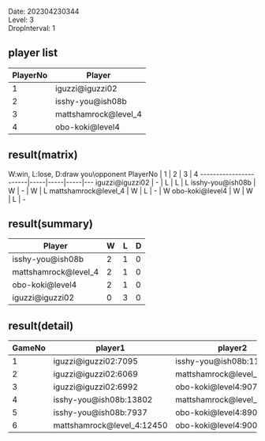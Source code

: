 Date: 202304230344  
Level: 3  
DropInterval: 1  
## player list
PlayerNo  |  Player
----------|----------------------
1         |  iguzzi@iguzzi02
2         |  isshy-you@ish08b
3         |  mattshamrock@level_4
4         |  obo-koki@level4
## result(matrix)
W:win, L:lose, D:draw
you\opponent PlayerNo  |  1  |  2  |  3  |  4
-----------------------|-----|-----|-----|---
iguzzi@iguzzi02        |  -  |  L  |  L  |  L
isshy-you@ish08b       |  W  |  -  |  W  |  L
mattshamrock@level_4   |  W  |  L  |  -  |  W
obo-koki@level4        |  W  |  W  |  L  |  -
## result(summary)
Player                |  W  |  L  |  D
----------------------|-----|-----|---
isshy-you@ish08b      |  2  |  1  |  0
mattshamrock@level_4  |  2  |  1  |  0
obo-koki@level4       |  2  |  1  |  0
iguzzi@iguzzi02       |  0  |  3  |  0
## result(detail)
GameNo  |  player1                     |  player2
--------|------------------------------|----------------------------
1       |  iguzzi@iguzzi02:7095        |  isshy-you@ish08b:11439
2       |  iguzzi@iguzzi02:6069        |  mattshamrock@level_4:11397
3       |  iguzzi@iguzzi02:6992        |  obo-koki@level4:9078
4       |  isshy-you@ish08b:13802      |  mattshamrock@level_4:12328
5       |  isshy-you@ish08b:7937       |  obo-koki@level4:8904
6       |  mattshamrock@level_4:12450  |  obo-koki@level4:9002
